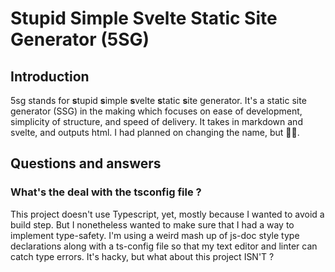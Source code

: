 # Stupid Simple Svelte Static Site Generator (5SG)

## Introduction

5sg stands for **s**tupid **s**imple **s**velte **s**tatic **s**ite generator. It's a static site generator (SSG) in the making which focuses on ease of development, simplicity of structure, and speed of delivery. It takes in markdown and svelte, and outputs html. I had planned on changing the name, but 🤷‍♀️.

## Questions and answers

### What's the deal with the tsconfig file ?

This project doesn't use Typescript, yet, mostly because I wanted to avoid a build step. But I nonetheless wanted to make sure that I had a way to implement type-safety. I'm using a weird mash up of js-doc style type declarations along with a ts-config file so that my text editor and linter can catch type errors. It's hacky, but what about this project ISN'T ?
